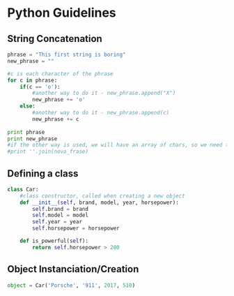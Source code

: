 # Python Guidelines #

## String Concatenation ##
```python
phrase = "This first string is boring"
new_phrase = ""

#c is each character of the phrase
for c in phrase:
    if(c == 'o'):
        #another way to do it - new_phrase.append("X")
        new_phrase += 'o'
    else:        
        #another way to do it - new_phrase.append(c)
        new_phrase += c
        
print phrase
print new_phrase
#if the other way is used, we will have an array of chars, so we need to join them to make a string
#print ''.join(nova_frase)
```
## Defining a class ##
```python
class Car:
    #class constructor, called when creating a new object
    def __init__(self, brand, model, year, horsepower):
        self.brand = brand
        self.model = model
        self.year = year
        self.horsepower = horsepower

    def is_powerful(self):
        return self.horsepower > 200
```

## Object Instanciation/Creation ##
```python
object = Car('Porsche', '911', 2017, 510)
```
